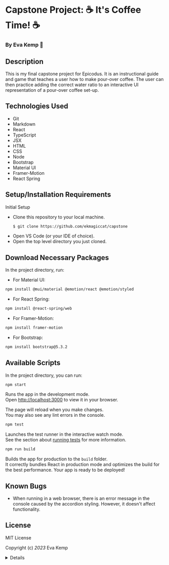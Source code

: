 # Capstone Project: ☕ It's Coffee Time! ☕

### By Eva Kemp &#x1F483;

## Description

This is my final capstone project for Epicodus. It is an instructional guide and game that teaches a user how to make pour-over coffee. The user can then practice adding the correct water ratio to an interactive UI representation of a pour-over coffee set-up.

## Technologies Used

- Git
- Markdown
- React
- TypeScript
- JSX
- HTML
- CSS
- Node
- Bootstrap
- Material UI
- Framer-Motion
- React Spring

## **Setup/Installation Requirements**

Initial Setup

- Clone this repository to your local machine.
  ```bash
  $ git clone https://github.com/ekmagiccat/capstone
  ```
- Open VS Code (or your IDE of choice).
- Open the top level directory you just cloned.

## Download Necessary Packages

In the project directory, run:

- For Material UI:

```bash
npm install @mui/material @emotion/react @emotion/styled
```

- For React Spring:

```bash
npm install @react-spring/web
```

- For Framer-Motion:

```bash
npm install framer-motion
```

- For Bootstrap:

```bash
npm install bootstrap@5.3.2
```

## Available Scripts

In the project directory, you can run:

```bash
npm start
```

Runs the app in the development mode.\
Open [http://localhost:3000](http://localhost:3000) to view it in your browser.

The page will reload when you make changes.\
You may also see any lint errors in the console.

```bash
npm test
```

Launches the test runner in the interactive watch mode.\
See the section about [running tests](https://facebook.github.io/create-react-app/docs/running-tests) for more information.

```bash
npm run build
```

Builds the app for production to the `build` folder.\
It correctly bundles React in production mode and optimizes the build for the best performance.
Your app is ready to be deployed!

## **Known Bugs**

- When running in a web browser, there is an error message in the console caused by the accordion styling. However, it doesn't affect functionality.

## License

MIT License

Copyright (c) _2023_ Eva Kemp

<details>
Permission is hereby granted, free of charge, to any person obtaining a copy
of this software and associated documentation files (the "Software"), to deal
in the Software without restriction, including without limitation the rights
to use, copy, modify, merge, publish, distribute, sublicense, and/or sell
copies of the Software, and to permit persons to whom the Software is
furnished to do so, subject to the following conditions:

The above copyright notice and this permission notice shall be included in all
copies or substantial portions of the Software.

THE SOFTWARE IS PROVIDED "AS IS", WITHOUT WARRANTY OF ANY KIND, EXPRESS OR
IMPLIED, INCLUDING BUT NOT LIMITED TO THE WARRANTIES OF MERCHANTABILITY,
FITNESS FOR A PARTICULAR PURPOSE AND NONINFRINGEMENT. IN NO EVENT SHALL THE
AUTHORS OR COPYRIGHT HOLDERS BE LIABLE FOR ANY CLAIM, DAMAGES OR OTHER
LIABILITY, WHETHER IN AN ACTION OF CONTRACT, TORT OR OTHERWISE, ARISING FROM,
OUT OF OR IN CONNECTION WITH THE SOFTWARE OR THE USE OR OTHER DEALINGS IN THE
SOFTWARE.

</details>
